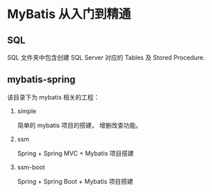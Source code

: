 # MyBatis 从入门到精通

## SQL

SQL 文件夹中包含创建 SQL Server 对应的 Tables 及 Stored Procedure.

## mybatis-spring

该目录下为 mybatis 相关的工程：

1. simple 

    简单的 mybatis 项目的搭建， 增删改查功能。

2. ssm

    Spring + Spring MVC + Mybatis 项目搭建

3. ssm-boot

    Spring + Spring Boot + Mybatis 项目搭建